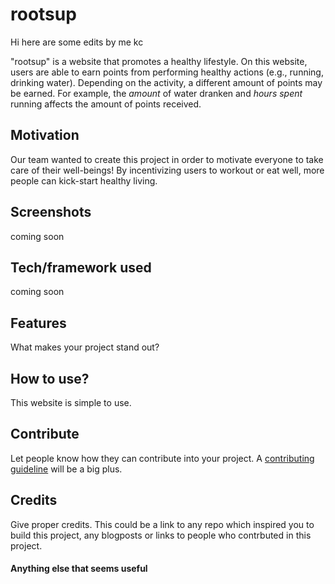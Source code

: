 # rootsup

Hi here are some edits by me kc

"rootsup" is a website that promotes a healthy lifestyle. On this website, users are able to earn points from performing healthy actions (e.g., running, drinking water). Depending on the activity, a different amount of points may be earned. For example, the *amount* of water dranken and *hours spent* running affects the amount of points received.

## Motivation
Our team wanted to create this project in order to motivate everyone to take care of their well-beings! By incentivizing users to workout or eat well, more people can kick-start healthy living.
 
## Screenshots
coming soon

## Tech/framework used
coming soon

## Features
What makes your project stand out?

## How to use?
This website is simple to use. 

## Contribute

Let people know how they can contribute into your project. A [contributing guideline](https://github.com/zulip/zulip-electron/blob/master/CONTRIBUTING.md) will be a big plus.

## Credits
Give proper credits. This could be a link to any repo which inspired you to build this project, any blogposts or links to people who contrbuted in this project. 

#### Anything else that seems useful
